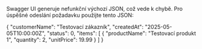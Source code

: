 Swagger UI generuje nefunkční výchozí JSON, což vede k chybě.
Pro úspěšné odeslání požadavku použijte tento JSON:

{
  "customerName": "Testovací zákazník",
  "createdAt": "2025-05-05T10:00:00Z",
  "status": 0,
  "items": [
    {
      "productName": "Testovací produkt 1",
      "quantity": 2,
      "unitPrice": 19.99
    }
  ]
}
